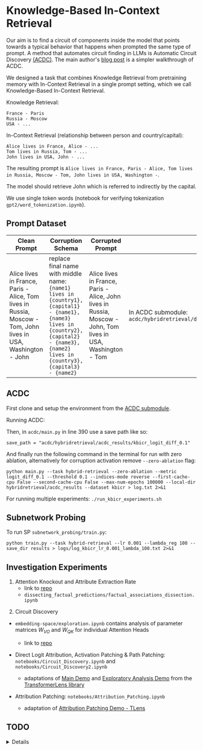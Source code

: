 # Knowledge-Based In-Context Retrieval

<!-- 
<figure>
  <img src="assets/acdc_kbicr_circuit.png">
  <div style="text-align: center;"><figcaption>GPT-2 small circuit for our indirect Knowledge-Based In-Context Retrieval</figcaption></div>
</figure> -->

<!-- ## Using GPT-2

[HuggingFace docs](https://huggingface.co/docs/transformers/main/en/model_doc/gpt2#openai-gpt2) 

- With `AutoModelForCausalLM` we need to declare `attention_mask` and `input_ids` as: 

```
encoded_input = tokenizer(prompt, return_tensors="pt")
input_ids = encoded_input.input_ids
print(f"Length of tokens: {len(input_ids[0])}")
attention_mask = encoded_input.attention_mask

gen_tokens = model1.generate(
    input_ids,
    attention_mask=attention_mask,
    pad_token_id=tokenizer.eos_token_id,
    do_sample=True,
    temperature=0.1,
    max_length=input_ids.size(1) + 3,
)
```

- With `GPT2Model` and `GPT2LMHeadModel` we can only get the features, it doesn't do generation

- With `pipeline` the generator is not so customizable, but works

Notebooks for inference are inside the `gpt2` subdirectory. -->

Our aim is to find a circuit of components inside the model that points towards a typical behavior that happens when prompted the same type of prompt. A method that automates circuit finding in LLMs is Automatic Circuit Discovery [(ACDC)](https://arxiv.org/pdf/2304.14997). The main author's [blog post](https://arthurconmy.github.io/automatic_circuit_discovery/) is a simpler walkthrough of ACDC.

<!-- Key takeaways:

1. Observe a behavior or task that a neural network displays, create a dataset that reproduces the behavior in question, and choose a metric to measure the extent to which the model performs the task (Logit Difference and KL divergence)

2. Define the scope of the circuit interpretation, i.e. decide to what level of granularity (e.g. attention heads and MLP layers, individual neurons, whether these are split by token position) at which one wants to analyze the network. This results in a computational graph of interconnected model units that perform the given task.

3. Perform an extensive and iterative series of patching experiments, with the goal of removing as many unnecessary edge connections and nodes from the model as possible without hurting performance.  -->

We designed a task that combines Knowledge Retrieval from pretraining memory with In-Context Retrieval in a single prompt setting, which we call Knowledge-Based In-Context Retrieval.   

Knowledge Retrieval: 
```
France - Paris
Russia - Moscow
USA - ...
```

In-Context Retrieval (relationship between person and country/capital):
```
Alice lives in France, Alice - ...
Tom lives in Russia, Tom - ...
John lives in USA, John - ... 
```

The resulting prompt is `Alice lives in France, Paris - Alice, Tom lives in Russia, Moscow - Tom, John lives in USA, Washington -`.

The model should retrieve John which is referred to indirectly by the capital.

We use single token words (notebook for verifying tokenization `gpt2/word_tokenization.ipynb`).

## Prompt Dataset


| **Clean Prompt**                                                                    | **Corruption Schema**                                           | **Corrupted Prompt**                                                                | **Script Path**                          |
|-------------------------------------------------------------------------------------|-----------------------------------------------------------------|-------------------------------------------------------------------------------------|------------------------------------------|
| Alice lives in France, Paris - Alice, Tom lives in Russia, Moscow - Tom, John lives in USA, Washington - John | replace final name with middle name: `{name1} lives in {country1}, {capital1} - {name1}, {name3} lives in {country2}, {capital2} - {name3}, {name2} lives in {country3}, {capital3} - {name2}`  | Alice lives in France, Paris - Alice, John lives in Russia, Moscow - John, Tom lives in USA, Washington - Tom | In ACDC submodule: `acdc/hybridretrieval/datasets/kbicr_template_indirect.py` |

## ACDC

First clone and setup the environment from the [ACDC submodule](https://github.com/Iust1n2/Automatic-Circuit-Discovery/tree/f5fe6c1df4e5179152211023501ae755a5df5759).  

Running ACDC:

Then, in `acdc/main.py` in line 390 use a save path like so:
```
save_path = "acdc/hybridretrieval/acdc_results/kbicr_logit_diff_0.1"
```

And finally run the following command in the terminal for run with zero ablation, alternatively for corruption activation remove `--zero-ablation` flag: 
```
python main.py --task hybrid-retrieval --zero-ablation --metric logit_diff_0.1 --threshold 0.1 --indices-mode reverse --first-cache-cpu False --second-cache-cpu False --max-num-epochs 100000 --local-dir hybridretrieval/acdc_results --dataset kbicr > log.txt 2>&1
```

For running multiple experiments: `./run_kbicr_experiments.sh`

<!-- ! **Note**: We ran ACDC with a KL divergence ranging from 0.001 to 0.5. The former was penalizing the model too much and the latter was not excluding as many edges as we would find it useful for post-hoc interpretation. Also we test zero activation and corruption activation. -->

<!-- ### Circuit recovery

In order to verify the performance of the task circuit, because our task is composed of two subtasks: Knowledge Retrieval and Join, by running ACDC again for the two subtasks we can verify if the two resulting circuits use most of the same components. 

This come as an additional phase in our experiment. We want to see if components for either or from the two smaller circuits are recovered in the bigger circuits. Algorithmically, we created a setting in which nodes fall into 7 categories and for simpliciy we labelled them as J (Join), K (Knowledge) and M (Multiple: Join + Knowledge). So each node can be of the following: 

1. J
2. K
3. M
4. J & K
5. J & M
6. K & M
7. J & K & M

This second phase of our experiment follows this intuition:

First, we convert .gv files for each of the task and subtasks to TGF files (Trivial Graph Forma which can be read by most interactive graph softwares). Script is in `acdc/hybridretrieval/graph_utils/convert_gv_to_tgf.py`.

Second, we need to verify if node components inside of a .tgf is found in another file or in multiple. To do so we need to label them according to the previous notations. Script is in `acdc/hbyridretrieval/graph_utils?graph_overlaps_kj_labels.py`. We generate an equivalent TGF which instead assigns colors as labels for visualization purposes. 

After we generate a `combined_graph.tgf` file we can run it in [yEd](https://www.yworks.com/products/yed) software for interactive and  customizable visualizations, which thankfully supports directed graph layouts. That way we can generate a recovered circuit with color coded nodes that correspond to smaller circuits.    -->
<!-- 
First, run `dot.py` to for conversion to .gv format.

Second run this command in terminal of the saved directory:

```
gv2gml combined_graph_indirect_color_labels.gv > combined_graph_indirect_color_labels.gml 
``` -->

<!-- <figure>
  <img src="assets/combined_circuit_overlap.png">
  <div style="text-align: center;"><figcaption>GPT2-Small circuit with K, J & M edge labels</figcaption></div>
</figure> -->

## Subnetwork Probing

To run SP `subnetwork_probing/train.py`:

```
python train.py --task hybrid-retrieval --lr 0.001 --lambda_reg 100 --save_dir results > logs/log_kbicr_lr_0.001_lambda_100.txt 2>&1
```

<!-- We run for several learning rate and lambda regularizer values trying to match the ACDC circuit for KBICR. -->

## Investigation Experiments

1. Attention Knockout and Attribute Extraction Rate
    - link to [repo](https://github.com/google-research/google-research/tree/master/dissecting_factual_predictions)
    - `dissecting_factual_predictions/factual_associations_dissection.ipynb`

<!-- 2. In-Context Learning Creates Task Vectors: 
    - link to [repo](https://github.com/roeehendel/icl_task_vectors)
    - `icl_task_vectors/exploration.ipynb` 
    - ! Note: .yaml environment not working properly, tried with a `pip install -r requirements.txt`, modified the code to run GPT2-Small but the code has some further problems. Might look into it just for code intuition and suggestions for working with Hooks in Transformers   -->
<!-- 
2. Language Models Implement Word2Vec Arithmetic: 
    - link to [repo](https://github.com/jmerullo/lm_vector_arithmetic/blob/main/demo.ipynb)
    - `word2vec_llm/word2vec_kbicr.ipynb` -->


2. Circuit Discovery

- `embedding-space/exploration.ipynb` contains analysis of parameter matrices $W_{VO}$ and $W_{QK}$ for individual Attention Heads 
   - link to [repo](https://github.com/guy-dar/embedding-space)

- Direct Logit Attribution, Activation Patching & Path Patching: `notebooks/Circuit_Discovery.ipynb` and `notebooks/Circuit_Discovery2.ipynb`
  -  adaptations of [Main Demo](https://colab.research.google.com/github/neelnanda-io/TransformerLens/blob/main/demos/Main_Demo.ipynb#scrollTo=WTc1ZW-WAwl4) and [Exploratory Analysis Demo](https://colab.research.google.com/github/TransformerLensOrg/TransformerLens/blob/main/demos/Exploratory_Analysis_Demo.ipynb#scrollTo=4-qMuGv91NvJ) from the [TransformerLens library](https://transformerlensorg.github.io/TransformerLens/)

- Attribution Patching: `notebooks/Attribution_Patching.ipynb`
  - adaptation of [Attribution Patching Demo - TLens]((https://colab.research.google.com/github/TransformerLensOrg/TransformerLens/blob/main/demos/Attribution_Patching_Demo.ipynb))

## TODO

<details>
<!-- <summary>Mostly finished TODO list</summary> -->

[ x ] Create template script for prompt dataset 

[ x ] Automate ACDC and SP runs 

[ x ] Run ACDC with new prompt dataset (1 token words) and corruption schema 

[ x ] Run Subnetwork Probing for KBICR

[ x ] Assign function to each Attention Head with Activation Patching and Path Patching

[ x ] Finish off finding the canonical circuit

[ x ] Script for algorithms statistics - node monotonicity and completeness vs the canonical circuit (SP doesn't have support for visualization, so parsing the log files is fine)

[ ... ] Finish the `roc.ipynb` analysis for roc curves for multiple ACDC and SP runs

<!-- [ ? ] Add support for accuracy statistics (ROC) (not working as we do not have a canonical dataset) -->

<!-- [ ] Fix `dissecting_factual_associations/create_json.py` script for subject-attribute dataset  -->

</details>